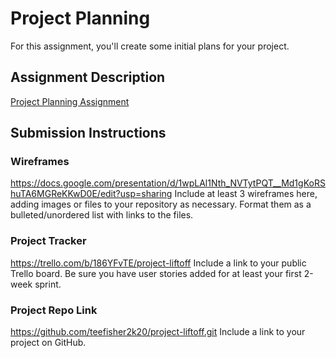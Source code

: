 # Project Planning
For this assignment, you'll create some initial plans for your project.

## Assignment Description
[Project Planning Assignment](https://education.launchcode.org/liftoff/modules/assignments/project-planning)

## Submission Instructions

### Wireframes
https://docs.google.com/presentation/d/1wpLAl1Nth_NVTytPQT__Md1gKoRShuTA6MGReKKwD0E/edit?usp=sharing
Include at least 3 wireframes here, adding images or files to your repository as necessary. Format them as a bulleted/unordered list with links to the files.

### Project Tracker
https://trello.com/b/186YFvTE/project-liftoff
Include a link to your public Trello board. Be sure you have user stories added for at least your first 2-week sprint.

### Project Repo Link

https://github.com/teefisher2k20/project-liftoff.git
Include a link to your project on GitHub.
